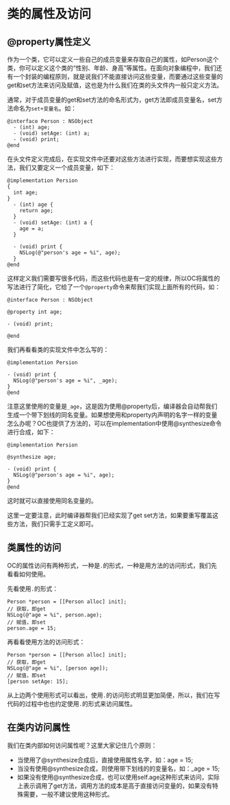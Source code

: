 # 类的属性及访问
## @property属性定义
作为一个类，它可以定义一些自己的成员变量来存取自己的属性，如Person这个类，你可以定义这个类的“性别、年龄、身高”等属性。在面向对象编程中，我们还有一个封装的编程原则，就是说我们不能直接访问这些变量，而要通过这些变量的get和set方法来访问及赋值，这也是为什么我们在类的头文件内一般只定义方法。

通常，对于成员变量的get和set方法的命名形式为，get方法即成员变量名，set方法命名为`set+变量名`。如：

``` objc
@interface Person : NSObject
  - (int) age;
  - (void) setAge: (int) a;
  - (void) print;
@end
```

在头文件定义完成后，在实现文件中还要对这些方法进行实现，而要想实现这些方法，我们又要定义一个成员变量，如下：

``` objc
@implementation Persion
{
  int age;
}
  - (int) age {
    return age;
  }
  - (void) setAge: (int) a {
    age = a;
  }

  - (void) print {
    NSLog(@"person's age = %i", age);
  }
@end
```

这样定义我们需要写很多代码，而这些代码也是有一定的规律，所以OC将属性的写法进行了简化，它给了一个`@property`命令来帮我们实现上面所有的代码，如：

``` objc
@interface Person : NSObject

@property int age;

- (void) print;

@end
```

我们再看看类的实现文件中怎么写的：

``` objc
@implementation Persion

- (void) print {
  NSLog(@"person's age = %i", _age);
}
@end
```

注意这里使用的变量是`_age`，这是因为使用@property后，编译器会自动帮我们生成一个带下划线的同名变量。如果想使用和property内声明的名字一样的变量怎么办呢？OC也提供了方法的，可以在implementation中使用@synthesize命令进行合成，如下：

``` objc
@implementation Persion

@synthesize age;

- (void) print {
  NSLog(@"person's age = %i", age);
}
@end
```

这时就可以直接使用同名变量的。

这里一定要注意，此时编译器帮我们已经实现了get set方法，如果要重写覆盖这些方法，我们只需手工定义即可。

## 类属性的访问
OC的属性访问有两种形式，一种是`.`的形式，一种是用方法的访问形式，我们先看看如何使用。

先看使用`.`的形式：

``` objc
Person *person = [[Person alloc] init];
// 获取，即get
NSLog(@"age = %i", person.age);
// 赋值，即set
person.age = 15;
```

再看看使用方法的访问形式：

``` objc
Person *person = [[Person alloc] init];
// 获取，即get
NSLog(@"age = %i", [person age]);
// 赋值，即set
[person setAge: 15];
```

从上边两个使用形式可以看出，使用`.`的访问形式明显更加简便，所以，我们在写代码的过程中也也约定使用`.`的形式来访问属性。

## 在类内访问属性
我们在类内部如何访问属性呢？这里大家记住几个原则：

+ 当使用了@synthesize合成后，直接使用属性名字，如：age = 15;
+ 当没有使用@synthesize合成，则使用带下划线的的变量名，如：_age = 15;
+ 如果没有使用@synthesize合成，也可以使用self.age这种形式来访问，实际上表示调用了get方法，调用方法的成本是高于直接访问变量的，如果没有特殊需要，一般不建议使用这种形式。
